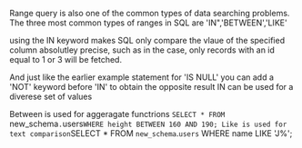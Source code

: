 Range query is also one of the common types of data searching problems. The three most common types of ranges in SQL are 'IN",'BETWEEN','LIKE'

using the IN keyword makes SQL only compare the vlaue of the specified column absolutley precise, such as in the case, only records with an id equal to 1 or 3 will be fetched.

And just like the earlier example statement for 'IS NULL' you can add a 'NOT' keyword before 'IN' to obtain the opposite result 
	IN can be used for a diverese set of values 

Between is used for aggeragate functrions 
		`SELECT * FROM `new_schema`.`users` WHERE height BETWEEN 160 AND 190;
Like is used for text comparison
		`SELECT * FROM `new_schema`.`users` WHERE name LIKE 'J%';
